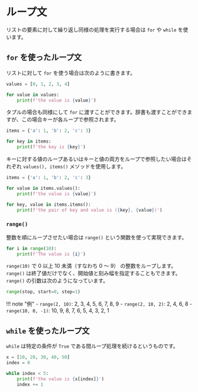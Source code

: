 # ループ文

リストの要素に対して繰り返し同様の処理を実行する場合は `for` や `while` を使います。

## `for` を使ったループ文

リストに対して `for` を使う場合は次のように書きます。

```python
values = [0, 1, 2, 3, 4]

for value in values:
    print(f'the value is {value}')
```

タプルの場合も同様にして `for` に渡すことができます。辞書も渡すことができますが、この場合キーが各ループで参照されます。

```python
items = {'a': 1, 'b': 2, 'c': 3}

for key in items:
    print(f'the key is {key}')
```

キーに対する値のループあるいはキーと値の両方をループで参照したい場合はそれぞれ `values(), items()` メソッドを使用します。

```python
items = {'a': 1, 'b': 2, 'c': 3}

for value in items.values():
    print(f'the value is {value}')

for key, value in items.items():
    print(f'the pair of key and value is ({key}, {value})')
```

### `range()`

整数を順にループさせたい場合は `range()` という関数を使って実現できます。

```python
for i in range(10):
    print(f'The value is {i}')
```

`range(10)` で 0 以上 10 未満（すなわち 0 ～ 9） の整数をループします。`range()` は終了値だけでなく、開始値と刻み幅を指定することもできます。`range()` の引数は次のようになっています。

```python
range(stop, start=0, step=1)
```

!!! note "例"
    - `range(2, 10)`: 2, 3, 4, 5, 6, 7, 8, 9
    - `range(2, 10, 2)`: 2, 4, 6, 8
    - `range(10, 0, -1)`: 10, 9, 8, 7, 6, 5, 4, 3, 2, 1

## `while` を使ったループ文

`while` は特定の条件が `True` である間ループ処理を続けるというものです。

```python
x = [10, 20, 30, 40, 50]
index = 0

while index < 5:
    print(f'the value is {x[index]}')
    index += 1
```
